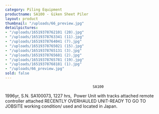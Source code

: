 ```yaml
---
category: Piling Equipment
productname: SA100 - Giken Sheet Piler
layout: product
thumbnail: "/uploads/66_preview.jpg"
detailpictures:
- "/uploads/16519378762101 (20).jpg"
- "/uploads/16519378763341 (11).jpg"
- "/uploads/16519378764041 (7).jpg"
- "/uploads/16519378765021 (15).jpg"
- "/uploads/16519378765131 (3).jpg"
- "/uploads/16519378765681 (2).jpg"
- "/uploads/16519378765781 (19).jpg"
- "/uploads/16519378768181 (1).jpg"
- "/uploads/66_preview.jpg"
sold: false
---
```


                                            SA100
1996yr, S.N. SA100073, 1227 hrs, 
Power Unit with tracks attached
remote controller attached
RECENTLY OVERHAULED UNIT-READY TO GO TO JOBSITE
working condition/ used and located in Japan.


